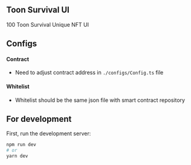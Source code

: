 ## Toon Survival UI
100 Toon Survival Unique NFT UI

## Configs
#### Contract
- Need to adjust contract address in `./configs/Config.ts` file

#### Whitelist
- Whitelist should be the same json file with smart contract repository

## For development

First, run the development server:

```bash
npm run dev
# or
yarn dev
```